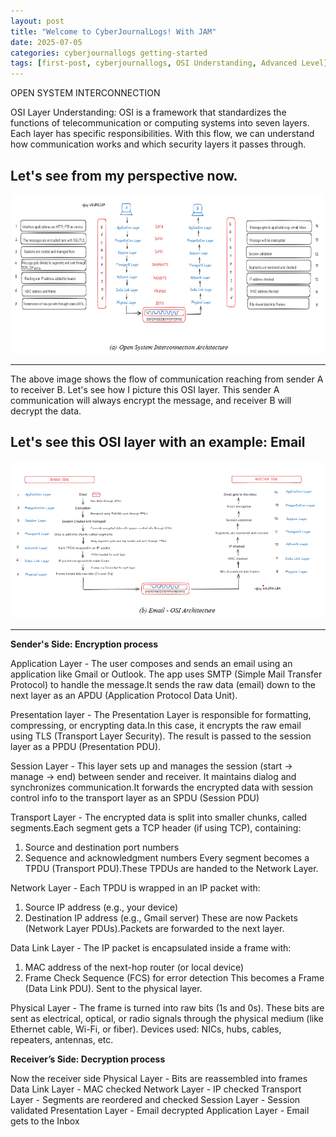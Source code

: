 ```yaml
---
layout: post
title: "Welcome to CyberJournalLogs! With JAM"
date: 2025-07-05
categories: cyberjournallogs getting-started
tags: [first-post, cyberjournallogs, OSI Understanding, Advanced Level]
---
```

OPEN SYSTEM INTERCONNECTION 

OSI Layer Understanding: 
OSI is a framework that standardizes the functions of telecommunication or computing systems into seven layers. Each layer has specific responsibilities. With this flow, we can understand how communication works and which security layers it passes through. 

Let's see from my perspective now.
---

<p align="center">
  <img src="assets/images/OSI1.png" alt="OSI Banner" width="500">
</p>

---
The above image shows the flow of communication reaching from sender A to receiver B. 
Let's see how I picture this OSI layer. This sender A communication will always encrypt the message, and receiver B will decrypt the data. 

Let's see this OSI layer with an example: Email 
---

<p align="center">
  <img src="assets/images/OSI2.png" alt="OSI Banner" width="500">
</p>

---

**Sender's Side:  Encryption process** 

Application Layer - The user composes and sends an email using an application like Gmail or Outlook. The app uses SMTP (Simple Mail Transfer Protocol) to handle the message.It sends the raw data (email) down to the next layer as an APDU (Application Protocol Data Unit).

Presentation layer - The Presentation Layer is responsible for formatting, compressing, or encrypting data.In this case, it encrypts the raw email using TLS (Transport Layer Security).
The result is passed to the session layer as a PPDU (Presentation PDU).

Session Layer -  This layer sets up and manages the session (start → manage → end) between sender and receiver. It maintains dialog and synchronizes communication.It forwards the encrypted data with session control info to the transport layer as an SPDU (Session PDU)

Transport Layer - The encrypted data is split into smaller chunks, called segments.Each segment gets a TCP header (if using TCP), containing:
1. Source and destination port numbers
2. Sequence and acknowledgment numbers
Every segment becomes a TPDU (Transport PDU).These TPDUs are handed to the Network Layer.

Network Layer - Each TPDU is wrapped in an IP packet with:
1. Source IP address (e.g., your device)
2. Destination IP address (e.g., Gmail server)
These are now Packets (Network Layer PDUs).Packets are forwarded to the next layer.

Data Link Layer - The IP packet is encapsulated inside a frame with:
1. MAC address of the next-hop router (or local device)
2. Frame Check Sequence (FCS) for error detection
This becomes a Frame (Data Link PDU). Sent to the physical layer.

Physical Layer - The frame is turned into raw bits (1s and 0s). These bits are sent as electrical, optical, or radio signals through the physical medium (like Ethernet cable, Wi-Fi, or fiber).
Devices used: NICs, hubs, cables, repeaters, antennas, etc.

**Receiver’s Side: Decryption process**

Now the receiver side 
Physical Layer - Bits are reassembled into frames 
Data Link Layer - MAC checked
Network Layer - IP checked
Transport Layer - Segments are reordered and checked
Session Layer - Session validated
Presentation Layer - Email decrypted 
Application Layer - Email gets to the Inbox 



